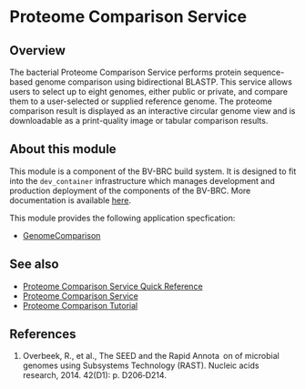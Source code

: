 # Proteome Comparison Service

## Overview

The bacterial Proteome Comparison Service performs protein sequence-based genome comparison using bidirectional BLASTP. This service allows users to select up to eight genomes, either public or private, and compare them to a user-selected or supplied reference genome. The proteome comparison result is displayed as an interactive circular genome view and is downloadable as a print-quality image or tabular comparison results.



## About this module

This module is a component of the BV-BRC build system. It is designed to fit into the
`dev_container` infrastructure which manages development and production deployment of
the components of the BV-BRC. More documentation is available [here](https://github.com/BV-BRC/dev_container/tree/master/README.md).

This module provides the following application specfication:
* [GenomeComparison](app_specs/GenomeComparison.md)


## See also

* [Proteome Comparison Service Quick Reference](https://www.bv-brc.org/docs/quick_references/services/proteome_comparison_service.html)
* [Proteome Comparison Service](https://www.bv-brc.org/docs/https://bv-brc.org/app/SeqComparison.html)
* [Proteome Comparison Tutorial](https://www.bv-brc.org/docs//tutorial/proteome_comparison/proteome_comparison.html)



## References

1. Overbeek, R., et al., The SEED and the Rapid Annota on of microbial genomes using Subsystems Technology (RAST). Nucleic acids research, 2014. 42(D1): p. D206‑D214.

